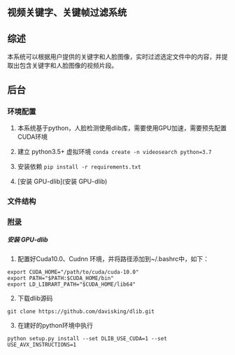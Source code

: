 ## 视频关键字、关键帧过滤系统

## 综述

本系统可以根据用户提供的关键字和人脸图像，实时过滤选定文件中的内容，并提取出包含关键字和人脸图像的视频片段。

## 后台

### 环境配置

1. 本系统基于python，人脸检测使用dlib库，需要使用GPU加速，需要预先配置CUDA环境

2. 建立 python3.5+ 虚拟环境 ```conda create -n videosearch python=3.7```

3. 安装依赖 ```pip install -r requirements.txt```

4. [安装 GPU-dlib](安装 GPU-dlib)

### 文件结构

### [附录]()

##### 安装 GPU-dlib

1. 配置好Cuda10.0、Cudnn 环境，并将路径添加到~/.bashrc中，如下：

```shell
export CUDA_HOME="/path/to/cuda/cuda-10.0"
export PATH="$PATH:$CUDA_HOME/bin"
export LD_LIBRART_PATH="$CUDA_HOME/lib64"
```

2. 下载dlib源码

```shell
git clone https://github.com/davisking/dlib.git
```

3. 在建好的python环境中执行


```shell
python setup.py install --set DLIB_USE_CUDA=1 --set USE_AVX_INSTRUCTIONS=1
```
